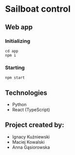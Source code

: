 # Sailboat control

## Web app
### Initializing
```
cd app
npm i
```
### Starting
```
npm start
```

## Technologies
- Python
- React (TypeScript)

## Project created by:
- Ignacy Kuźniewski
- Maciej Kowalski
- Anna Gąsiorowska
